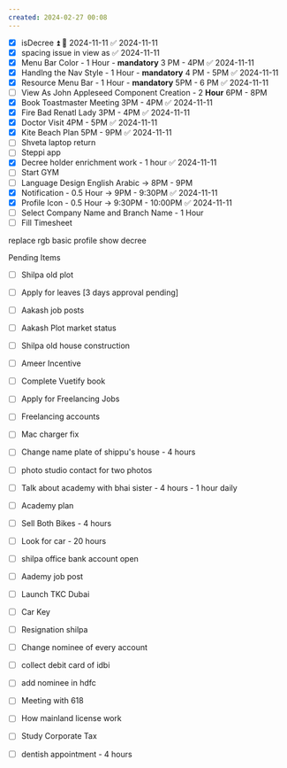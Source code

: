 ```yaml
---
created: 2024-02-27 00:08
---
```

- [x] isDecree ⏫ 📅 2024-11-11 ✅ 2024-11-11
- [x] spacing issue in view as ✅ 2024-11-11
- [x] Menu Bar Color - 1 Hour - **mandatory** 3 PM - 4PM ✅ 2024-11-11
- [x] Handlng the Nav Style - 1 Hour - **mandatory** 4 PM - 5PM ✅ 2024-11-11
- [x] Resource Menu Bar - 1 Hour - **mandatory** 5PM - 6 PM ✅ 2024-11-11
- [ ] View As John Appleseed Component Creation -  2 **Hour**  6PM - 8PM
- [x] Book Toastmaster Meeting 3PM - 4PM ✅ 2024-11-11
- [x] Fire Bad Renatl Lady 3PM - 4PM ✅ 2024-11-11
- [x] Doctor Visit 4PM - 5PM ✅ 2024-11-11
- [x] Kite Beach Plan 5PM - 9PM ✅ 2024-11-11
- [ ] Shveta laptop return
- [ ] Steppi app
- [x] Decree holder enrichment work - 1 hour ✅ 2024-11-11
- [ ] Start GYM
- [ ] Language Design English Arabic -> 8PM - 9PM
- [x] Notification - 0.5 Hour -> 9PM - 9:30PM ✅ 2024-11-11
- [x] Profile Icon - 0.5 Hour -> 9:30PM - 10:00PM ✅ 2024-11-11
- [ ] Select Company Name and Branch Name -  1 Hour
- [ ] Fill Timesheet

replace rgb
basic profile show decree




Pending Items

- [ ] Shilpa old plot 
- [ ] Apply for leaves [3 days approval pending]
- [ ] Aakash job posts
- [ ] Aakash Plot market status
- [ ] Shilpa old house construction
- [ ] Ameer Incentive
- [ ] Complete Vuetify book
- [ ] Apply for Freelancing Jobs
- [ ] Freelancing accounts
- [ ] Mac charger fix
- [ ] Change name plate of shippu's house - 4 hours
- [ ] photo studio contact for two photos
- [ ] Talk about academy with bhai sister - 4 hours - 1 hour daily
- [ ] Academy plan 
- [ ] Sell Both Bikes - 4 hours
- [ ] Look for car - 20 hours
- [ ] shilpa office bank account open
- [ ] Aademy job post
- [ ] Launch TKC Dubai
- [ ] Car Key 
- [ ] Resignation shilpa
- [ ] Change nominee of every account
- [ ] collect debit card of idbi
- [ ] add nominee in hdfc 
- [ ] Meeting with 618
- [ ] How mainland license work
- [ ] Study Corporate Tax
- [ ] dentish appointment - 4 hours


